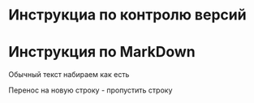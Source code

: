 # Инструкциа по контролю версий



# Инструкция по MarkDown

Обычный текст набираем как есть

Перенос на новую строку - пропустить строку

